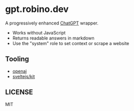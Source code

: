 # gpt.robino.dev

A progressively enhanced [ChatGPT](https://ai.com) wrapper.

- Works without JavaScript
- Returns readable answers in markdown
- Use the "system" role to set context or scrape a website

## Tooling

- [openai](https://github.com/openai)
- [sveltejs/kit](https://github.com/sveltejs/kit)

## LICENSE

MIT
